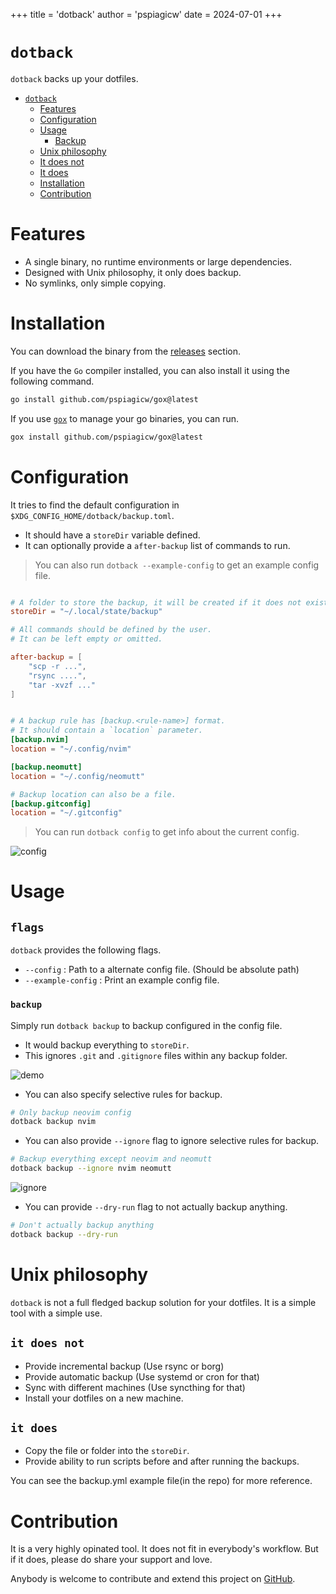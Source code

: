 +++
title = 'dotback'
author = 'pspiagicw'
date = 2024-07-01
+++

# `dotback`

`dotback` backs up your dotfiles.

<!-- TOC start (generated with https://github.com/derlin/bitdowntoc) -->

- [`dotback`](#dotback)
   * [Features](#features)
   * [Configuration](#configuration)
   * [Usage](#usage)
      + [Backup](#backup)
   * [Unix philosophy](#unix-philosophy)
   * [It does not](#it-does-not)
   * [It does](#it-does)
   * [Installation](#installation)
   * [Contribution](#contribution)

<!-- TOC end -->

# Features

- A single binary, no runtime environments or large dependencies.
- Designed with Unix philosophy, it only does backup.
- No symlinks, only simple copying.

# Installation

You can download the binary from the [releases](https://github.com/pspiagicw/dotback/releases) section.

If you have the `Go` compiler installed, you can also install it using the following command.

```sh {linenos=false}
go install github.com/pspiagicw/gox@latest
```

If you use [`gox`](https://github.com/pspiagicw/gox) to manage your go binaries, you can run.

```sh {linenos=false}
gox install github.com/pspiagicw/gox@latest
```

# Configuration

It tries to find the default configuration in `$XDG_CONFIG_HOME/dotback/backup.toml`.
- It should have a `storeDir` variable defined. 
- It can optionally provide a `after-backup` list of commands to run.


> You can also run `dotback --example-config` to get an example config file.

```toml

# A folder to store the backup, it will be created if it does not exist.
storeDir = "~/.local/state/backup"

# All commands should be defined by the user.
# It can be left empty or omitted.

after-backup = [
    "scp -r ...",
    "rsync ....",
    "tar -xvzf ..."
]


# A backup rule has [backup.<rule-name>] format.
# It should contain a `location` parameter.
[backup.nvim]
location = "~/.config/nvim"

[backup.neomutt]
location = "~/.config/neomutt"

# Backup location can also be a file.
[backup.gitconfig]
location = "~/.gitconfig"

```


> You can run `dotback config` to get info about the current config.

![config](/dotback/gifs/config.gif)

# Usage

## `flags`
`dotback` provides the following flags.
- `--config` : Path to a alternate config file. (Should be absolute path)
- `--example-config` : Print an example config file.

### `backup`

Simply run `dotback backup` to backup configured in the config file. 
- It would backup everything to `storeDir`.
- This ignores `.git` and `.gitignore` files within any backup folder.

![demo](/dotback/gifs/backup.gif)

- You can also specify selective rules for backup. 

```sh {linenos=false}
# Only backup neovim config
dotback backup nvim
```

- You can also provide `--ignore` flag to ignore selective rules for backup.

```sh {linenos=false}
# Backup everything except neovim and neomutt
dotback backup --ignore nvim neomutt
```

![ignore](/dotback/gifs/ignore.gif)

- You can provide `--dry-run` flag to not actually backup anything.

```sh {linenos=false}
# Don't actually backup anything
dotback backup --dry-run
```
# Unix philosophy

`dotback` is not a full fledged backup solution for your dotfiles. It is a simple tool with a simple use.

## `it does not`
- Provide incremental backup (Use rsync or borg)
- Provide automatic backup (Use systemd or cron for that) 
- Sync with different machines (Use syncthing for that)
- Install your dotfiles on a new machine.

## `it does`
- Copy the file or folder into the `storeDir`.
- Provide ability to run scripts before and after running the backups.

You can see the backup.yml example file(in the repo) for more reference.

# Contribution

It is a very highly opinated tool. It does not fit in everybody's workflow.
But if it does, please do share your support and love.

Anybody is welcome to contribute and extend this project on [GitHub](https://github.com/pspiagicw/dotback).

